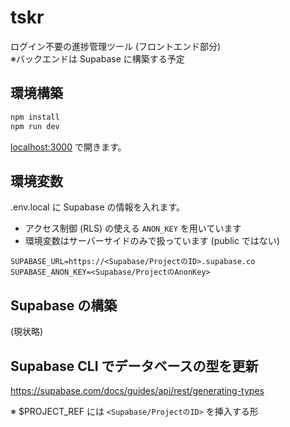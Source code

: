 # tskr

ログイン不要の進捗管理ツール (フロントエンド部分)  
※バックエンドは Supabase に構築する予定

## 環境構築

```bash
npm install
npm run dev
```

[localhost:3000](http://localhost:3000) で開きます。

## 環境変数

.env.local に Supabase の情報を入れます。

- アクセス制御 (RLS) の使える `ANON_KEY` を用いています
- 環境変数はサーバーサイドのみで扱っています (public ではない)

```
SUPABASE_URL=https://<Supabase/ProjectのID>.supabase.co
SUPABASE_ANON_KEY=<Supabase/ProjectのAnonKey>
```

## Supabase の構築

(現状略)

## Supabase CLI でデータベースの型を更新

https://supabase.com/docs/guides/api/rest/generating-types

※ $PROJECT_REF には `<Supabase/ProjectのID>` を挿入する形
